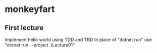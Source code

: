 # monkeyfart

## First lecture

Implement hello world using TDD and TBD
In place of "dotnet run" use "dotnet run --project .\Lecture01\"